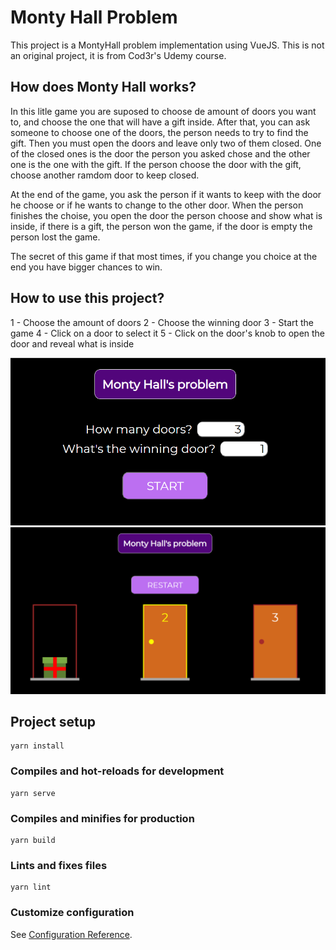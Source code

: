 # Monty Hall Problem 

This project is a MontyHall problem implementation using VueJS. This is not an original project, it is from Cod3r's Udemy course. 

## How does Monty Hall works? 

In this litle game you are suposed to choose de amount of doors you want to, and choose  the one that will have a gift inside.
After that, you can ask someone to choose one of the doors, the person needs to try to find the gift. 
Then you must open the doors and leave only two of them closed. One of the closed ones is the door the person you asked chose
and the other one is the one with the gift. If the person choose the door with the gift, choose another ramdom door to keep closed.

At the end of the game, you ask the person if it wants to keep with the door he choose or if he wants to change to the other door.
When the person finishes the choise, you open the door the person choose and show what is inside, if there is a gift, the person won the game, 
if the door is empty the person lost the game. 

The secret of this game if that most times, if you change you choice at the end you have bigger chances to win. 

## How to use this project? 

1 - Choose the amount of doors
2 - Choose the winning door 
3 - Start the game
4 - Click on a door to select it
5 - Click on the door's knob to open the door and reveal what is inside

![picture2](https://github.com/avnerjose/VueJS-MontyHall/blob/main/picture2.png?style=centerme)
![picture1](https://github.com/avnerjose/VueJS-MontyHall/blob/main/picture1.png)




## Project setup
```
yarn install
```

### Compiles and hot-reloads for development
```
yarn serve
```

### Compiles and minifies for production
```
yarn build
```

### Lints and fixes files
```
yarn lint
```

### Customize configuration
See [Configuration Reference](https://cli.vuejs.org/config/).
